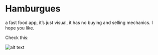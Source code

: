 # Hamburgues
 a fast food app, it’s just visual, it has no buying and selling mechanics. I hope you like.
 
 
Check this:

![alt text](https://github.com/GArticuno/hamburgues/blob/master/Hamburgues.gif)
